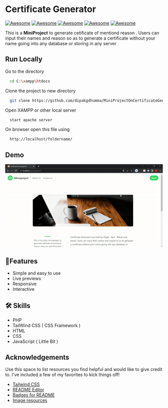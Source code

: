 
# Certificate Generator

 [![Awesome](https://awesome.re/badge.svg)](https://awesome.re)  [![Awesome](https://img.shields.io/badge/collage-gpp-brightgreen)](https://shields.io) [![Awesome](https://img.shields.io/badge/year-2022-blue)](https://shields.io)
 [![Awesome](https://img.shields.io/badge/course-diploma-red)](https://shields.io)
 [![Awesome](https://img.shields.io/badge/sem-3rd-important)](https://shields.io)


This is a **MiniProject** to generate cetificate of mentiond reason . Users can input their names and reason so as to generate a certificate without your name going into any database or storing in any server


## Run Locally

Go to the directory

```bash
  cd C:\xampp\htdocs
```
Clone the project to new directory

```bash
  git clone https://github.com/dipakgdhumma/MiniProjectOnCertificateGenerator.git
```

Open XAMPP or other local server

```bash
  start apache server
```

On browser open this file using

```bash
  http://localhost/foldername/
```
## Demo

![App Screenshot](outpuut.gif)

## 🚀Features
- Simple and easy to use
- Live previews
- Responsive
- Interactive

## 🛠 Skills
- PHP
- TailWind CSS ( CSS Framework )
- HTML
- CSS
- JavaScript ( Little Bit )

## Acknowledgements
Use this space to list resources you find helpful and would like to give credit to. I've included a few of my favorites to kick things off!
 - [Tailwind CSS](https://awesomeopensource.com/project/elangosundar/awesome-README-templates)
 - [README Editor](https://readme.so/editor)
 - [Badges for README](https://shields.io/)
 - [Image resources](https://unsplash.com/)


